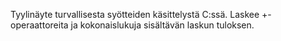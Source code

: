 Tyylinäyte turvallisesta syötteiden käsittelystä C:ssä. Laskee +-operaattoreita ja kokonaislukuja sisältävän laskun tuloksen.
